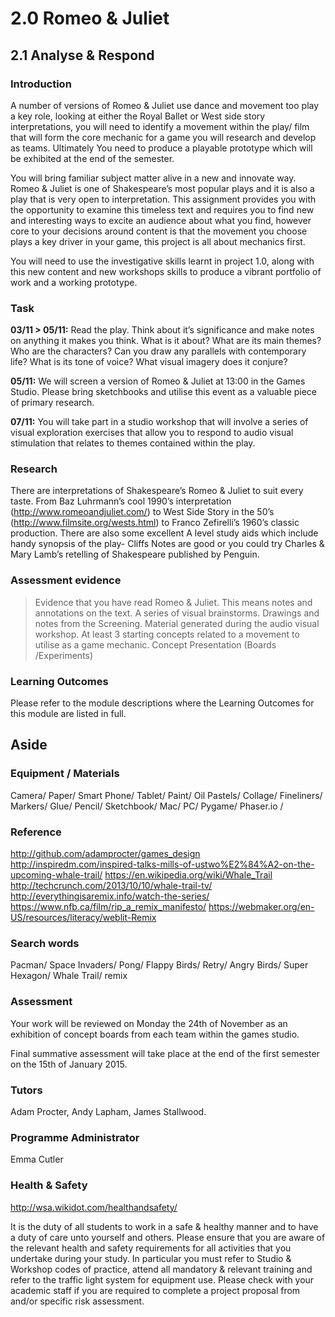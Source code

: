 # 2.0 Romeo & Juliet
## 2.1 Analyse & Respond

### Introduction

A number of versions of Romeo & Juliet use dance and movement too play a key role, looking at either the Royal Ballet or West side story interpretations, you will need to identify a movement within the play/ film that will form the core mechanic for a game you will research and develop as teams. Ultimately You need to produce a playable prototype which will be exhibited at the end of the semester. 

You will bring familiar subject matter alive in a new and innovate way. Romeo & Juliet is one of Shakespeare’s most popular plays and it is also a play that is very open to interpretation. This assignment provides you with the opportunity to examine this timeless text and requires you to find new and interesting ways to excite an audience about what you find, however core to your decisions around content is that the movement you choose plays a key driver in your game, this project is all about mechanics first. 

You will need to use the investigative skills learnt in project 1.0, along with this new content and new workshops skills to produce a vibrant portfolio of work and a working prototype.

### Task

**03/11 > 05/11:** Read the play. Think about it’s significance and make notes on anything it makes you think. What is it about? What are its main themes? Who are the characters? Can you draw any parallels with contemporary life? What is its tone of voice? What visual imagery does it conjure?

**05/11:** We will screen a version of Romeo & Juliet at 13:00 in the Games Studio. Please bring sketchbooks and utilise this event as a valuable piece of primary research.

**07/11:** You will take part in a studio workshop that will involve a series of visual exploration exercises that allow you to respond to audio visual stimulation that relates to themes contained within the play.


### Research
There are interpretations of Shakespeare’s Romeo & Juliet
to suit every taste. From Baz Luhrmann’s cool 1990’s interpretation (http://www.romeoandjuliet.com/) to West Side Story in the 50’s (http://www.filmsite.org/wests.html)
to Franco Zefirelli’s 1960’s classic production. There are
also some excellent A level study aids which include handy synopsis of the play- Cliffs Notes are good or you could try Charles & Mary Lamb’s retelling of Shakespeare published by Penguin.

###  Assessment evidence
> Evidence that you have read Romeo & Juliet. This means notes and annotations on the text.
> A series of visual brainstorms.
> Drawings and notes from the Screening.
> Material generated during the audio visual workshop.
> At least 3 starting concepts related to a movement to utilise as a game mechanic.
> Concept Presentation (Boards /Experiments)

### Learning Outcomes
Please refer to the module descriptions where the Learning Outcomes for this module are listed in full.

## Aside

### Equipment / Materials 
Camera/ Paper/ Smart Phone/ Tablet/ Paint/
Oil Pastels/ Collage/ Fineliners/ Markers/
Glue/ Pencil/ Sketchbook/ Mac/ PC/ Pygame/ 
Phaser.io / 

### Reference
http://github.com/adamprocter/games_design
http://inspiredm.com/inspired-talks-mills-of-ustwo%E2%84%A2-on-the-upcoming-whale-trail/
https://en.wikipedia.org/wiki/Whale_Trail
http://techcrunch.com/2013/10/10/whale-trail-tv/
http://everythingisaremix.info/watch-the-series/
https://www.nfb.ca/film/rip_a_remix_manifesto/
https://webmaker.org/en-US/resources/literacy/weblit-Remix


### Search words
Pacman/ Space Invaders/ Pong/ Flappy Birds/ Retry/ Angry Birds/ Super Hexagon/ Whale Trail/ remix

### Assessment
Your work will be reviewed on Monday the 24th of November as an exhibition of concept boards from each team within the games studio.

Final summative assessment will take place at the end of the first semester on the 15th of January 2015.

### Tutors
Adam Procter, Andy Lapham, James Stallwood.

### Programme Administrator 
Emma Cutler 

### Health & Safety
http://wsa.wikidot.com/healthandsafety/

It is the duty of all students to work in a safe & healthy manner and to have a duty of care unto yourself and others. Please ensure that you are aware of the relevant health and safety requirements for all activities that you undertake during your study. In particular you must refer to Studio & Workshop codes of practice, attend all mandatory & relevant training and refer to the traffic light system for equipment use. Please check with your academic staff if you are required to complete a project proposal from and/or specific risk assessment.